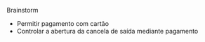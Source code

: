 Brainstorm
- Permitir pagamento com cartão
- Controlar a abertura da cancela de saída mediante pagamento
